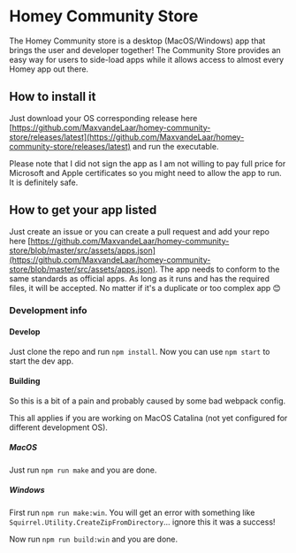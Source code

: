 # Homey Community Store

The Homey Community store is a desktop (MacOS/Windows) app that brings the user and developer together! The Community Store provides an easy way for users to side-load apps while it allows access to almost every Homey app out there.

## How to install it
Just download your OS corresponding release here [https://github.com/MaxvandeLaar/homey-community-store/releases/latest](https://github.com/MaxvandeLaar/homey-community-store/releases/latest) and run the executable.

Please note that I did not sign the app as I am not willing to pay full price for Microsoft and Apple certificates so you might need to allow the app to run. It is definitely safe.

## How to get your app listed
Just create an issue or you can create a pull request and add your repo here [https://github.com/MaxvandeLaar/homey-community-store/blob/master/src/assets/apps.json](https://github.com/MaxvandeLaar/homey-community-store/blob/master/src/assets/apps.json). The app needs to conform to the same standards as official apps. As long as it runs and has the required files, it will be accepted. No matter if it's a duplicate or too complex app 😊  

### Development info

#### Develop
Just clone the repo and run `npm install`. Now you can use `npm start` to start the dev app. 

#### Building
So this is a bit of a pain and probably caused by some bad webpack config.

This all applies if you are working on MacOS Catalina (not yet configured for different development OS). 

##### MacOS

Just run `npm run make` and you are done.

##### Windows
First run `npm run make:win`. You will get an error with something like `Squirrel.Utility.CreateZipFromDirectory`... ignore this it was a success!

Now run `npm run build:win` and you are done. 
